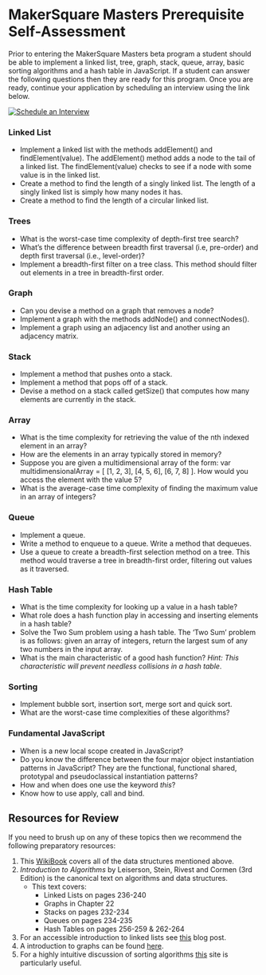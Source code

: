 # MakerSquare Masters Prerequisite Self-Assessment

  Prior to entering the MakerSquare Masters beta program a student should be able to
  implement a linked list, tree, graph, stack, queue, array, basic sorting algorithms
  and a hash table in JavaScript. If a student can answer the following questions then
  they are ready for this program. Once you are ready, continue your application by scheduling an interview using the link below.

[![Schedule an Interview](https://lh3.googleusercontent.com/6f29NhSNQ8YFEqg361z-FcycJ3VqeOtGu0vzBY68knmVUkEIHGPXYEIkDZpr0xV3EeXHI57tevJk9DtKuMHGV_cyDOj0HF_Fu8P45qhm1_Dn0YZQxJ5wKIcIGlci2r-DZFSkk9d_W8UeTcUB4tSi2nh3k2386Uu85vefCTXEzqndLQPl43BZEb3BIDWShsLfFQ01i31CK7O2FiEALDDvQ63_CzK_qqdqv588P8o9eHYaPzQ1i8xV22fLSylZjUAjKxRtkpJIpnIgXRAgZEmajomL-jgwyCYvBbKvVdYus0VHpdCSNPeNU0ejBB-O7zhWLkk2D5zXoFLsEUTYsjRVnkYXqqRV-Z4-iu-30B73k-lbdpFVwCC-R5a4QGfxHMEt5Yje-6a49bSO6XpQti4WBQefSZ-Ot2x0S8Dg8vFe0M6JFiOdFSx2_bkX_U332h33CNCY6yWWQkHxxoIIAgcLIUK8AaxkA43BvByR5D290UTpgpeuuddlR01hLgl7-iOVzQsqMFYLcZzgQg3TW-6pFeSJeeis3pg78jjC3kb3FCS3EEPjyrcdz04vdtzIaTEOBQDALg=w216-h61-no)](https://calendly.com/masters)

### Linked List
  * Implement a linked list with the methods addElement() and findElement(value).
    The addElement() method adds a node to the tail of a linked list.
    The findElement(value) checks to see if a node with some value is in the linked list.
  * Create a method to find the length of a singly linked list. The length of
    a singly linked list is simply how many nodes it has.
  * Create a method to find the length of a circular linked list.

### Trees
  * What is the worst-case time complexity of depth-first tree search?
  * What’s the difference between breadth first traversal (i.e, pre-order) and
    depth first traversal (i.e., level-order)?
  * Implement a breadth-first filter on a tree class. This method should
    filter out elements in a tree in breadth-first order.

### Graph
  * Can you devise a method on a graph that removes a node?
  * Implement a graph with the methods addNode() and connectNodes().
  * Implement a graph using an adjacency list and another using an adjacency matrix.

### Stack
  * Implement a method that pushes onto a stack.
  * Implement a method that pops off of a stack.
  * Devise a method on a stack called getSize() that computes how many elements are
    currently in the stack.

### Array
  * What is the time complexity for retrieving the value of the nth indexed element in an array?
  * How are the elements in an array typically stored in memory?
  * Suppose you are given a multidimensional array of the form: var multidimensionalArray =
    [ [1, 2, 3], [4, 5, 6], [6, 7, 8] ]. How would you access the element with the value 5?
  * What is the average-case time complexity of finding the maximum value in an array of integers?

### Queue
  * Implement a queue.
  * Write a method to enqueue to a queue. Write a method that dequeues.
  * Use a queue to create a breadth-first selection method on a tree.
    This method would traverse a tree in breadth-first  order, filtering out values as it traversed.

### Hash Table
  * What is the time complexity for looking up a value in a hash table?
  * What role does a hash function play in accessing and inserting elements in a hash table?
  * Solve the Two Sum problem using a hash table. The ‘Two Sum’ problem is as follows:  given an
    array of integers, return the largest sum of any two numbers in the input array.
  * What is the main characteristic of a good hash function? *Hint: This characteristic will prevent
    needless collisions in a hash table*.

### Sorting
  * Implement bubble sort, insertion sort, merge sort and quick sort.
  * What are the worst-case time complexities of these algorithms?

### Fundamental JavaScript
  * When is a new local scope created in JavaScript?
  * Do you know the difference between the four major object instantiation patterns
    in JavaScript? They are the functional, functional shared, prototypal and pseudoclassical instantiation patterns?
  * How and when does one use the keyword *this*?
  * Know how to use apply, call and bind.

## Resources for Review

  If you need to brush up on any of these topics then we recommend the following preparatory resources:

  1. This [WikiBook](https://en.wikibooks.org/wiki/Data_Structures) covers all of the data structures mentioned above.
  2. *Introduction to Algorithms* by Leiserson, Stein, Rivest and Cormen (3rd Edition) is the canonical text on
     algorithms and data structures.
      * This text covers:
        * Linked Lists on pages 236-240
        * Graphs in Chapter 22
        * Stacks on pages 232-234
        * Queues on pages 234-235
        * Hash Tables on pages 256-259 & 262-264
  3. For an accessible introduction to linked lists see [this](http://blog.millermedeiros.com/linked-lists/) blog post.
  4. A introduction to graphs can be found  [here](https://www.topcoder.com/community/data-science/data-science-tutorials/introduction-to-graphs-and-their-data-structures-section-1/).
  5. For a highly intuitive discussion of sorting algorithms [this](http://www.sorting-algorithms.com/) site is particularly useful.
